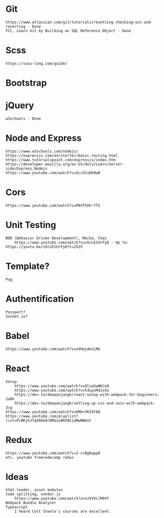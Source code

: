 # Git 
    https://www.atlassian.com/git/tutorials/resetting-checking-out-and-reverting - Done
    FCC, Learn Git by Building an SQL Reference Object - Done 
# Scss
    https://sass-lang.com/guide/
# Bootstrap
# jQuery 
    w3schools - Done 
# Node and Express
    https://www.w3schools.com/nodejs/
    https://expressjs.com/en/starter/basic-routing.html
    https://www.tutorialspoint.com/expressjs/index.htm
    https://developer.mozilla.org/en-US/docs/Learn/Server-side/Express_Nodejs
    https://www.youtube.com/watch?v=SccSCuHhOw0
# Cors
    https://www.youtube.com/watch?v=PNtFSVU-YTI
# Unit Testing
    BDD (Behavior Driven Development), Mocha, Chai
        https://www.youtube.com/watch?v=u5cLK1UrFyQ - Up to: https://youtu.be/u5cLK1UrFyQ?t=2525 
# Template?
    Pug
# Authentification
    Passport?
    Socket.io?
# Babel
    https://www.youtube.com/watch?v=o9hmjdmJLMU
# React
    Setup
        https://www.youtube.com/watch?v=QliwSwWHJoQ
	    https://www.youtube.com/watch?v=h3LpsM42s5o
        https://dev.to/deepanjangh/react-setup-with-webpack-for-beginners-2a8k
        https://dev.to/deepanjangh/setting-up-css-and-sass-with-webpack-3cg
    https://www.youtube.com/watch?v=bMknfKXIFA8 
    https://www.youtube.com/playlist?list=PLWKjhJtqVAbkArDMazoARtNz1aMwNWmvC 
# Redux
    https://www.youtube.com/watch?v=2-crBg6wpp0  
    etc. youtube freecodecamp redux

# Ideas
    html-loader, asset modules
    Code splitting, vendor.js
        https://www.youtube.com/watch?v=xz5VXLlM9VY
    Webpack Bundle Analyzer
    Typescript
        I heard Colt Steele's courses are excellent.